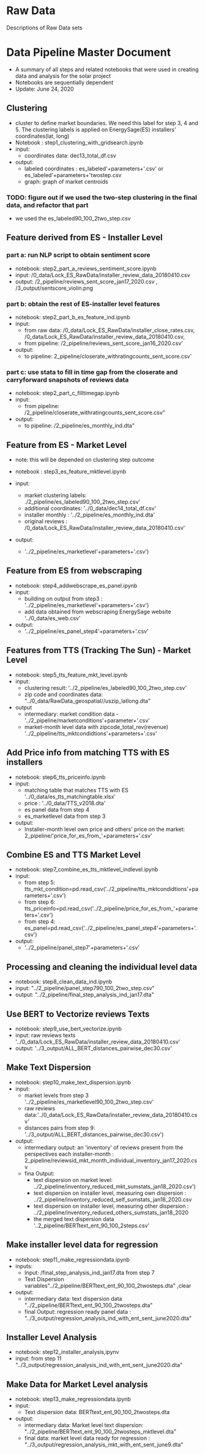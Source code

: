 
# Raw Data 

Descriptions of Raw Data sets

# Data Pipeline Master Document

- A summary of all steps and related notebooks that were used in creating data and analysis for the solar project   
- Notebooks are sequentially dependent 
- Update: June 24, 2020 

## Clustering 

- cluster to define market boundaries.  We need this label for step 3, 4 and 5. The clustering labels is applied on EnergySage(ES) installers' coordinates(lat, long)
- Notebook :  step1_clustering_with_gridsearch.ipynb 
- input: 
    - coordinates data: dec13_total_df.csv 
- output: 
    - labeled coordinates : es_labeled'+parameters+'.csv' or es_labeled'+parameters+'twostep.csv 
    - graph: graph of market centroids 
  

### TODO: figure out if we used the two-step clustering in the final data, and refactor that part 
 - we used the es_labeled90_100_2two_step.csv 

## Feature derived from ES - Installer Level 

### part a: run NLP script to obtain sentiment score 

- notebook: step2_part_a_reviews_sentiment_score.ipynb
- input: /0_data/Lock_ES_RawData/installer_review_data_20180410.csv 
- output: /2_pipeline/reviews_sent_score_jan17_2020.csv , /3_output/sentscore_violin.png

### part b: obtain the rest of ES-installer level features 


- notebook: step2_part_b_es_feature_ind.ipynb 
- input: 
    - from raw data: /0_data/Lock_ES_RawData/installer_close_rates.csv, /0_data/Lock_ES_RawData/installer_review_data_20180410.csv, 
    - from pipeline: /2_pipeline/reviews_sent_score_jan16_2020.csv' 
- output: 
    - to pipeline: 2_pipeline/closerate_withratingcounts_sent_score.csv'


### part c: use stata to fill in time gap from the closerate and carryforward snapshots of reviews data 

- notebook: step2_part_c_filltimegap.ipynb 
- input: 
    - from pipeline: /2_pipeline/closerate_withratingcounts_sent_score.csv" 
- output: 
    - to pipeline: /2_pipeline/es_monthly_ind.dta" 

## Feature from ES - Market Level 

- note: this will be depended on clustering step outcome 
- notebook : step3_es_feature_mktlevel.ipynb 
- input: 
    - market clustering labels: ./2_pipeline/es_labeled90_100_2two_step.csv' 
    - additional coordinates: '../0_data/dec14_total_df.csv' 
    - installer monthly :   '../2_pipeline/es_monthly_ind.dta' 
    - original reviews : /0_data/Lock_ES_RawData/installer_review_data_20180410.csv' 

- output: 
    -  '../2_pipeline/es_marketlevel'+parameters+'.csv')

## Feature from ES from webscraping 
- notebook: step4_addwebscrape_es_panel.ipynb
- input: 
    - building on output from step3 : '../2_pipeline/es_marketlevel'+parameters+'.csv')
    - add data obtained from webscraping EnergySage website '../0_data/es_web.csv' 
- output: 
    - '../2_pipeline/es_panel_step4'+parameters+'.csv'

## Features from TTS (Tracking The Sun) - Market Level 
- notebook: step5_tts_feature_mkt_level.ipynb 
- input: 
    - clustering result:  '../2_pipeline/es_labeled90_100_2two_step.csv'
    - zip code and coordinates data: "../0_data/RawData_geospatial//uszip_latlong.dta" 
- output 
    - intermediary: market condition data - '../2_pipeline/marketconditions'+parameter+'.csv'
    - market-month level data with zipcode_total_rev(revenue) '../2_pipeline/tts_mktcondidtions'+parameters+'.csv'


## Add Price info from matching TTS with ES installers 
- notebook: step6_tts_priceinfo.ipynb
- input: 
    - matching table that matches TTS with ES '../0_data/es_tts_matchingtable.xlsx' 
    - price : '../0_data/TTS_v2018.dta' 
    -  es panel data from step 4 
    - es_marketlevel data from step 3 
- output: 
    - Installer-month level own price and others' price on the market:   2_pipeline/'price_for_es_from_'+parameters+'.csv'

## Combine ES and TTS Market Level 
- notebook: step7_combine_es_tts_mktlevel_indlevel.ipynb
- input: 
    - from step 5: tts_mkt_condition=pd.read_csv('../2_pipeline/tts_mktcondidtions'+parameters+'.csv')
    - from step 6: tts_priceinfo=pd.read_csv('../2_pipeline/price_for_es_from_'+parameters+'.csv')
    - from step 4: es_panel=pd.read_csv('../2_pipeline/es_panel_step4'+parameters+'.csv')
- output:
    - '../2_pipeline/panel_step7'+parameters+'.csv'


## Processing and cleaning the individual level data 
- notebook: step8_clean_data_ind.ipynb
- input: "../2_pipeline/panel_step790_100_2two_step.csv"
- output: "../2_pipeline/final_step_analysis_ind_jan17.dta"

## Use BERT to Vectorize reviews Texts 
- notebook: step9_use_bert_vectorize.ipynb
- input: raw reviews texts '../0_data/Lock_ES_RawData/installer_review_data_20180410.csv'
- output: '../3_output/ALL_BERT_distances_pairwise_dec30.csv' 

## Make Text Dispersion 
- notebook: step10_make_text_dispersion.ipynb
- input:   
    - market levels from step 3  '../2_pipeline/es_marketlevel90_100_2two_step.csv'
    - raw reviews data:'../0_data/Lock_ES_RawData/installer_review_data_20180410.csv'
    - distances pairs from step 9: '../3_output/ALL_BERT_distances_pairwise_dec30.csv')
- output: 
    - intermediary output: an 'inventory' of reviews  present from the perspectives each installer-month   : 2_pipeline/reviewsid_mkt_month_individual_inventory_jan17_2020.csv  
    - fina Output: 
        - text dispersion on market level: ../2_pipeline/inventory_reduced_mkt_sumstats_jan18_2020.csv') 
        - text dispersion on installer level, measuring own dispersion : ../2_pipeline/inventory_reduced_self_sumstats_jan18_2020.csv 
        - text dispersion on installer level, measuring other dispersion : ../2_pipeline/inventory_reduced_others_sumstats_jan18_2020
        - the merged text dispersion data '..2_pipeline/BERTtext_ent_90_100_2steps.csv' 

## Make installer level data for regression 
- notebook: step11_make_regressiondata.ipynb 
- inputs: 
    - Input: /final_step_analysis_ind_jan17.dta from step 7
    - Text Dispersion variables"../2_pipeline/BERTtext_ent_90_100_2twosteps.dta" ,clear
- output:  
    - intermediary data:   text dispersion data "../2_pipeline/BERTtext_ent_90_100_2twosteps.dta"
    - final Output: regression ready panel data : "../3_output/regression_analysis_ind_with_ent_sent_june2020.dta" 

## Installer Level Analysis 
- notebook: step12_installer_analysis,ipynv
- input:  from step 11  "../3_output/regression_analysis_ind_with_ent_sent_june2020.dta" 

## Make Data for Market Level analysis
- notebook: step13_make_regressiondata.ipynb 
- input: 
    - Text dispersion data: BERTtext_ent_90_100_2twosteps.dta 
- output: 
    - intermediary data: Market level text dispersion:   "../2_pipeline/BERTtext_ent_90_100_2twosteps_mktlevel.dta"
    - final data: market level data ready for regression :  "../3_output/regression_analysis_mkt_with_ent_sent_june9.dta"
